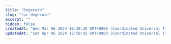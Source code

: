 ```yaml
---
title: "Dogecoin"
slug: "rpc-degecoin"
excerpt: ""
hidden: false
createdAt: "Wed Mar 06 2024 10:39:28 GMT+0000 (Coordinated Universal Time)"
updatedAt: "Sat Apr 06 2024 12:59:42 GMT+0000 (Coordinated Universal Time)"
---
```

